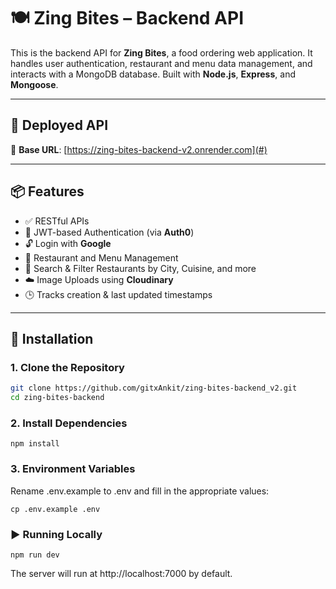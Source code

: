 # 🍽️ Zing Bites – Backend API

This is the backend API for **Zing Bites**, a food ordering web application. It handles user authentication, restaurant and menu data management, and interacts with a MongoDB database. Built with **Node.js**, **Express**, and **Mongoose**.

---

## 🚀 Deployed API

🔗 **Base URL**: [https://zing-bites-backend-v2.onrender.com](#)

---

## 📦 Features

- ✅ RESTful APIs
- 🔐 JWT-based Authentication (via **Auth0**)
- 🔓 Login with **Google**
- 📍 Restaurant and Menu Management
- 🔎 Search & Filter Restaurants by City, Cuisine, and more
- ☁️ Image Uploads using **Cloudinary**
- 🕒 Tracks creation & last updated timestamps

---

## 🔧 Installation

### 1. Clone the Repository

```bash
git clone https://github.com/gitxAnkit/zing-bites-backend_v2.git
cd zing-bites-backend
```
### 2. Install Dependencies
```
npm install
```
### 3. Environment Variables

Rename .env.example to .env and fill in the appropriate values:
```
cp .env.example .env
```

### ▶️ Running Locally
```
npm run dev
```

The server will run at http://localhost:7000 by default.
